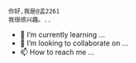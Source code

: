     你好,我是@孟2261
    我很感兴趣。..
   - 🌱 I’m currently learning ...
  - 💞️ I’m looking to collaborate on ...
 - 📫 How to reach me ...

<!---
孟格2261/孟格2261是一个专门的骆驼系列存储库，因为它的`Read.md'（这个文件）出现在你的GUUUB配置文件上。
您可以点击预览链接查看您的更改。
--->
